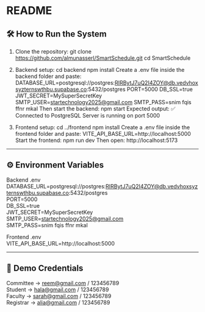 # README

## 🛠️ How to Run the System

1. Clone the repository:
git clone https://github.com/almunasserl/SmartSchedule.git
cd SmartSchedule

2. Backend setup:
cd backend
npm install
Create a .env file inside the backend folder and paste:
DATABASE_URL=postgresql://postgres:RIRBytJ7uQ2I4ZOY@db.vedvhoxsyzternswthbu.supabase.co:5432/postgres
PORT=5000
DB_SSL=true
JWT_SECRET=MySuperSecretKey
SMTP_USER=startechnology2025@gmail.com
SMTP_PASS=snim fqis ffnr mkal
Then start the backend:
npm start
Expected output:
✅ Connected to PostgreSQL
Server is running on port 5000

3. Frontend setup:
cd ../frontend
npm install
Create a .env file inside the frontend folder and paste:
VITE_API_BASE_URL=http://localhost:5000
Start the frontend:
npm run dev
Then open:
http://localhost:5173

---

## ⚙️ Environment Variables

Backend .env  
DATABASE_URL=postgresql://postgres:RIRBytJ7uQ2I4ZOY@db.vedvhoxsyzternswthbu.supabase.co:5432/postgres  
PORT=5000  
DB_SSL=true  
JWT_SECRET=MySuperSecretKey  
SMTP_USER=startechnology2025@gmail.com  
SMTP_PASS=snim fqis ffnr mkal  

Frontend .env  
VITE_API_BASE_URL=http://localhost:5000  

---

## 👤 Demo Credentials

Committee → reem@gmail.com / 123456789  
Student → hala@gmail.com / 123456789  
Faculty → sarah@gmail.com / 123456789  
Registrar → alia@gmail.com / 123456789
